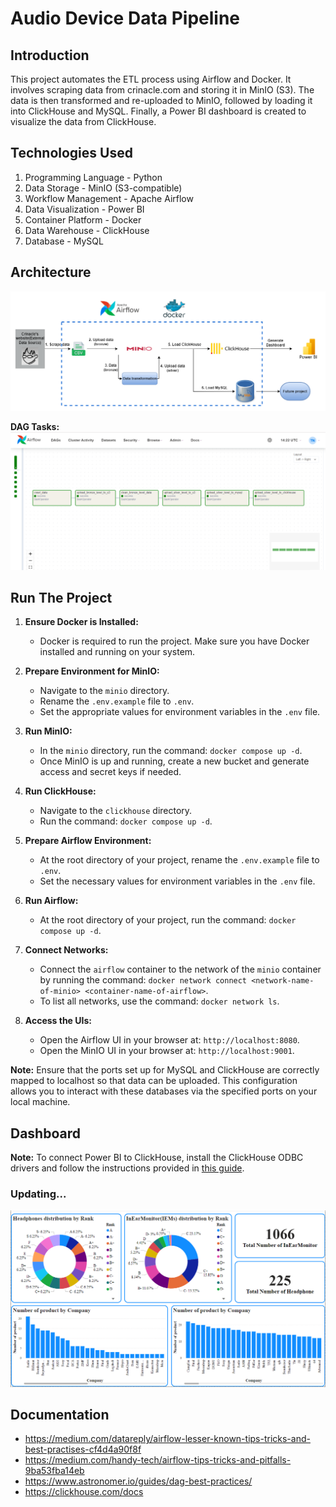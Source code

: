 # Audio Device Data Pipeline

## Introduction
This project automates the ETL process using Airflow and Docker. It involves scraping data from crinacle.com and storing it in MinIO (S3). The data is then transformed and re-uploaded to MinIO, followed by loading it into ClickHouse and MySQL. Finally, a Power BI dashboard is created to visualize the data from ClickHouse.

## Technologies Used
1. Programming Language - Python
2. Data Storage - MinIO (S3-compatible)
3. Workflow Management - Apache Airflow
4. Data Visualization - Power BI
5. Container Platform - Docker
6. Data Warehouse - ClickHouse
7. Database - MySQL

## Architecture
![Architecture](image/architecture.png)

**DAG Tasks:**
![DAG Tasks](image/dag_tasks.png)

## Run The Project
1. **Ensure Docker is Installed:**
   - Docker is required to run the project. Make sure you have Docker installed and running on your system.

2. **Prepare Environment for MinIO:**
   - Navigate to the `minio` directory.
   - Rename the `.env.example` file to `.env`.
   - Set the appropriate values for environment variables in the `.env` file.

3. **Run MinIO:**
   - In the `minio` directory, run the command: `docker compose up -d`.
   - Once MinIO is up and running, create a new bucket and generate access and secret keys if needed.

4. **Run ClickHouse:**
   - Navigate to the `clickhouse` directory.
   - Run the command: `docker compose up -d`.

5. **Prepare Airflow Environment:**
   - At the root directory of your project, rename the `.env.example` file to `.env`.
   - Set the necessary values for environment variables in the `.env` file.

6. **Run Airflow:**
   - At the root directory of your project, run the command: `docker compose up -d`.

7. **Connect Networks:**
   - Connect the `airflow` container to the network of the `minio` container by running the command: `docker network connect <network-name-of-minio> <container-name-of-airflow>`.
   - To list all networks, use the command: `docker network ls`.

8. **Access the UIs:**
   - Open the Airflow UI in your browser at: `http://localhost:8080`.
   - Open the MinIO UI in your browser at: `http://localhost:9001`.

**Note:** Ensure that the ports set up for MySQL and ClickHouse are correctly mapped to localhost so that data can be uploaded. This configuration allows you to interact with these databases via the specified ports on your local machine.

## Dashboard
**Note:** To connect Power BI to ClickHouse, install the ClickHouse ODBC drivers and follow the instructions provided in [this guide](https://medium.com/@annu.nmit/connecting-to-clickhouse-database-server-from-power-bi-864e950d83e2).
### Updating...
![Dash_board_1](image/dash_board1.png)


## Documentation
- https://medium.com/datareply/airflow-lesser-known-tips-tricks-and-best-practises-cf4d4a90f8f  
- https://medium.com/handy-tech/airflow-tips-tricks-and-pitfalls-9ba53fba14eb  
- https://www.astronomer.io/guides/dag-best-practices/  
- https://clickhouse.com/docs







